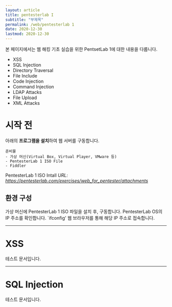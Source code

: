 ```yaml
---
layout: article
title: pentesterlab I
subtitle: "부제목"
permalink: /web/pentesterlab 1
date: 2020-12-30
lastmod: 2020-12-30
---
```

본 페이지에서는 웹 해킹 기초 실습을 위한 PentsetLab 1에 대한 내용을 다룹니다.
- XSS
- SQL Injection
- Directory Traversal
- File Include
- Code Injection
- Command Injection
- LDAP Attacks
- File Upload
- XML Attacks

# 시작 전
아래의 **프로그램을 설치**하여 웹 서버를 구동합니다.

```
준비물
- 가상 머신(Virtual Box, Virtual Player, VMware 등)
- PentesterLab 1 ISO File
- Fiddler
```

PentesterLab 1 ISO Intall *URL: https://pentesterlab.com/exercises/web_for_pentester/attachments*


## 환경 구성
가상 머신에 PentesterLab 1 ISO 파일을 설치 후, 구동합니다.
PentesterLab OS의 IP 주소를 확인합니다.
`ifconfig'
웹 브라우저를 통해 해당 IP 주소로 접속합니다.

---

# XSS
테스트 문서입니다.

---

# SQL Injection
테스트 문서입니다.
